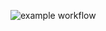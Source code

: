 ![example workflow](https://github.com/IliasDeBisschop/SES_opdracht/actions/workflows/test.yml/badge.svg) 

